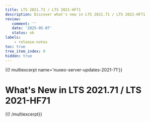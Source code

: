 ```yaml
---
title: LTS 2021.71 / LTS 2021-HF71
description: Discover what's new in LTS 2021.71 / LTS 2021-HF71
review:
   comment: ''
   date: '2025-05-07'
   status: ok
labels:
    - release-notes
toc: true
tree_item_index: 0
hidden: true
---
```


{{! multiexcerpt name='nuxeo-server-updates-2021-71'}}
# What's New in LTS 2021.71 / LTS 2021-HF71


{{! /multiexcerpt}}
